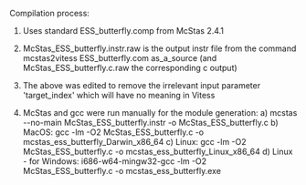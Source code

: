 Compilation process:

1) Uses standard ESS_butterfly.comp from McStas 2.4.1

2) McStas_ESS_butterfly.instr.raw is the output instr file from the command
   mcstas2vitess ESS_butterfly.com as_a_source
   (and McStas_ESS_butterfly.c.raw the corresponding c output)
   
3) The above was edited to remove the irrelevant input parameter 'target_index' which will have no meaning in Vitess

4) McStas and gcc were run manually for the module generation:
   a) mcstas --no-main McStas_ESS_butterfly.instr -o McStas_ESS_butterfly.c
   b) MacOS: gcc -lm -O2 McStas_ESS_butterfly.c -o mcstas_ess_butterfly_Darwin_x86_64
   c) Linux: gcc -lm -O2 McStas_ESS_butterfly.c -o mcstas_ess_butterfly_Linux_x86_64
   d) Linux - for Windows: i686-w64-mingw32-gcc -lm -O2 McStas_ESS_butterfly.c -o mcstas_ess_butterfly.exe

